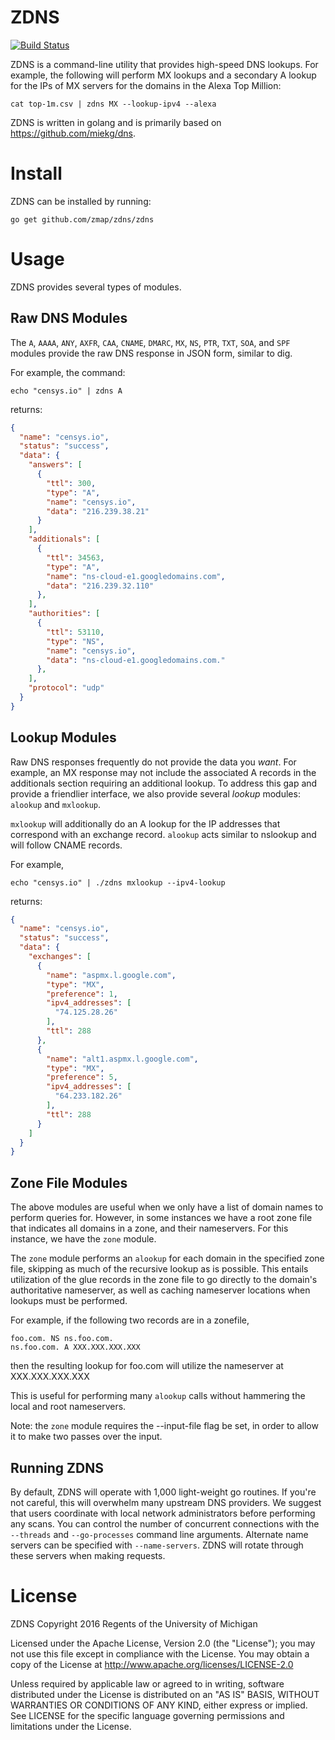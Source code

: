 ZDNS
====

[![Build Status](https://travis-ci.org/zmap/zdns.svg?branch=master)](https://travis-ci.org/zmap/zdns)


ZDNS is a command-line utility that provides high-speed DNS lookups. For
example, the following will perform MX lookups and a secondary A lookup for the
IPs of MX servers for the domains in the Alexa Top Million:

	cat top-1m.csv | zdns MX --lookup-ipv4 --alexa

ZDNS is written in golang and is primarily based on https://github.com/miekg/dns.

Install
=======

ZDNS can be installed by running:

	go get github.com/zmap/zdns/zdns


Usage
=====

ZDNS provides several types of modules.

Raw DNS Modules
---------------

The `A`, `AAAA`, `ANY`, `AXFR`, `CAA`, `CNAME`, `DMARC`, `MX`, `NS`, `PTR`, `TXT`,
`SOA`, and `SPF` modules provide the raw DNS response in JSON form, similar to dig.

For example, the command:

	echo "censys.io" | zdns A

returns:
```json
{
  "name": "censys.io",
  "status": "success",
  "data": {
    "answers": [
      {
        "ttl": 300,
        "type": "A",
        "name": "censys.io",
        "data": "216.239.38.21"
      }
    ],
    "additionals": [
      {
        "ttl": 34563,
        "type": "A",
        "name": "ns-cloud-e1.googledomains.com",
        "data": "216.239.32.110"
      },
    ],
    "authorities": [
      {
        "ttl": 53110,
        "type": "NS",
        "name": "censys.io",
        "data": "ns-cloud-e1.googledomains.com."
      },
    ],
    "protocol": "udp"
  }
}
```

Lookup Modules
--------------

Raw DNS responses frequently do not provide the data you _want_. For example,
an MX response may not include the associated A records in the additionals
section requiring an additional lookup. To address this gap and provide a
friendlier interface, we also provide several _lookup_ modules: `alookup` and
`mxlookup`.

`mxlookup` will additionally do an A lookup for the IP addresses that
correspond with an exchange record. `alookup` acts similar to nslookup and will
follow CNAME records.

For example,

	echo "censys.io" | ./zdns mxlookup --ipv4-lookup

returns:
```json
{
  "name": "censys.io",
  "status": "success",
  "data": {
    "exchanges": [
      {
        "name": "aspmx.l.google.com",
        "type": "MX",
        "preference": 1,
        "ipv4_addresses": [
          "74.125.28.26"
        ],
        "ttl": 288
      },
      {
        "name": "alt1.aspmx.l.google.com",
        "type": "MX",
        "preference": 5,
        "ipv4_addresses": [
          "64.233.182.26"
        ],
        "ttl": 288
      }
    ]
  }
}
```

Zone File Modules
-----------------

The above modules are useful when we only have a list of domain names to perform queries
for. However, in some instances we have a root zone file that indicates all domains in a
zone, and their nameservers. For this instance, we have the `zone` module.

The `zone` module performs an `alookup` for each domain in the specified zone file,
skipping as much of the recursive lookup as is possible. This entails utilization of the
glue records in the zone file to go directly to the domain's authoritative nameserver,
as well as caching nameserver locations when lookups must be performed.

For example, if the following two records are in a zonefile,

	foo.com. NS ns.foo.com.
	ns.foo.com. A XXX.XXX.XXX.XXX

then the resulting lookup for foo.com will utilize the nameserver at XXX.XXX.XXX.XXX

This is useful for performing many `alookup` calls without hammering the local and root
nameservers.

Note: the `zone` module requires the --input-file flag be set, in order to allow it to
make two passes over the input.

Running ZDNS
------------

By default, ZDNS will operate with 1,000 light-weight go routines. If you're
not careful, this will overwhelm many upstream DNS providers. We suggest that
users coordinate with local network administrators before performing any scans.
You can control the number of concurrent connections with the `--threads` and
`--go-processes` command line arguments. Alternate name servers can be
specified with `--name-servers`. ZDNS will rotate through these servers when
making requests.


License
=======

ZDNS Copyright 2016 Regents of the University of Michigan

Licensed under the Apache License, Version 2.0 (the "License"); you may not use
this file except in compliance with the License. You may obtain a copy of the
License at http://www.apache.org/licenses/LICENSE-2.0

Unless required by applicable law or agreed to in writing, software distributed
under the License is distributed on an "AS IS" BASIS, WITHOUT WARRANTIES OR
CONDITIONS OF ANY KIND, either express or implied. See LICENSE for the specific
language governing permissions and limitations under the License.
